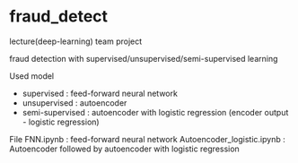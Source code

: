 # fraud_detect
lecture(deep-learning) team project

fraud detection with supervised/unsupervised/semi-supervised learning

Used model 
- supervised : feed-forward neural network
- unsupervised : autoencoder
- semi-supervised : autoencoder with logistic regression (encoder output - logistic regression)

File
FNN.ipynb : feed-forward neural network
Autoencoder_logistic.ipynb : Autoencoder followed by autoencoder with logistic regression
